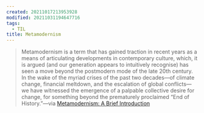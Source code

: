 ```yaml
---
created: 20211017213953928
modified: 20211031194647716
tags:
  - TIL
title: Metamodernism
---
```


> Metamodernism is a term that has gained traction in recent years as a means of articulating developments in contemporary culture, which, it is argued (and our generation appears to intuitively recognise) has seen a move beyond the postmodern mode of the late 20th century. In the wake of the myriad crises of the past two decades—of climate change, financial meltdown, and the escalation of global conflicts—we have witnessed the emergence of a palpable collective desire for change, for something beyond the prematurely proclaimed “End of History.”—via [Metamodernism: A Brief Introduction](#%20Notes%20on%20Metamodernism%7Chttp%3A%2F%2Fwww.metamodernism.com%2F2015%2F01%2F12%2Fmetamodernism-a-brief-introduction%2F)

